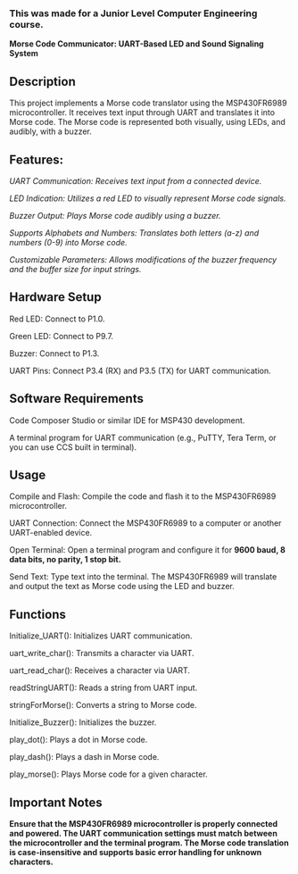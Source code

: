 ### This was made for a Junior Level Computer Engineering course. 


**Morse Code Communicator: UART-Based LED and Sound Signaling System**

## Description

This project implements a Morse code translator using the MSP430FR6989 microcontroller. It receives text input through UART and translates it into Morse code. The Morse code is represented both visually, using LEDs, and audibly, with a buzzer.

## Features:

_UART Communication: Receives text input from a connected device._

_LED Indication: Utilizes a red LED to visually represent Morse code signals._

_Buzzer Output: Plays Morse code audibly using a buzzer._

_Supports Alphabets and Numbers: Translates both letters (a-z) and numbers (0-9) into Morse code._

_Customizable Parameters: Allows modifications of the buzzer frequency and the buffer size for input strings._

## Hardware Setup

Red LED: Connect to P1.0.

Green LED: Connect to P9.7.

Buzzer: Connect to P1.3.

UART Pins: Connect P3.4 (RX) and P3.5 (TX) for UART communication.


## Software Requirements

Code Composer Studio or similar IDE for MSP430 development.

A terminal program for UART communication (e.g., PuTTY, Tera Term, or you can use CCS built in terminal).

## Usage

Compile and Flash: Compile the code and flash it to the MSP430FR6989 microcontroller.

UART Connection: Connect the MSP430FR6989 to a computer or another UART-enabled device.

Open Terminal: Open a terminal program and configure it for **9600 baud, 8 data bits, no parity, 1 stop bit.**

Send Text: Type text into the terminal. The MSP430FR6989 will translate and output the text as Morse code using the LED and buzzer.

## Functions

Initialize_UART(): Initializes UART communication.

uart_write_char(): Transmits a character via UART.

uart_read_char(): Receives a character via UART.

readStringUART(): Reads a string from UART input.

stringForMorse(): Converts a string to Morse code.

Initialize_Buzzer(): Initializes the buzzer.

play_dot(): Plays a dot in Morse code.

play_dash(): Plays a dash in Morse code.

play_morse(): Plays Morse code for a given character.

## Important Notes

**Ensure that the MSP430FR6989 microcontroller is properly connected and powered.
The UART communication settings must match between the microcontroller and the terminal program.
The Morse code translation is case-insensitive and supports basic error handling for unknown characters.**
